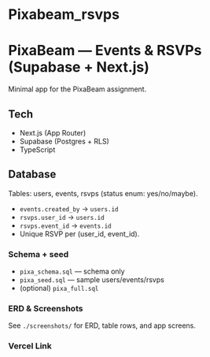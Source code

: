 # Pixabeam_rsvps
# PixaBeam — Events & RSVPs (Supabase + Next.js)

Minimal app for the PixaBeam assignment.

## Tech
- Next.js (App Router)
- Supabase (Postgres + RLS)
- TypeScript

## Database
Tables: users, events, rsvps (status enum: yes/no/maybe).  
- `events.created_by` → `users.id`
- `rsvps.user_id` → `users.id`
- `rsvps.event_id` → `events.id`
- Unique RSVP per (user_id, event_id).

### Schema + seed
- `pixa_schema.sql` — schema only  
- `pixa_seed.sql` — sample users/events/rsvps  
- (optional) `pixa_full.sql`

### ERD & Screenshots
See `./screenshots/` for ERD, table rows, and app screens.

### Vercel Link

